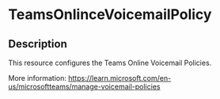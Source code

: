 
# TeamsOnlinceVoicemailPolicy

## Description

This resource configures the Teams Online Voicemail Policies.

More information: https://learn.microsoft.com/en-us/microsoftteams/manage-voicemail-policies
